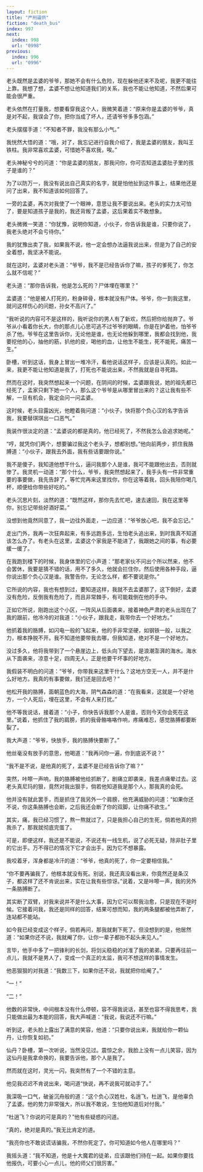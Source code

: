 ```yaml
---
layout: fiction
title: "严刑逼供"
fiction: "death_bus"
index: 997
next:
  index: 998
  url: "0998"
previous:
  index: 996
  url: "0996"
---
```

老头既然是孟婆的爷爷，那她不会有什么危险，现在躲他还来不及呢，我更不能往上靠。我想了想，孟婆不想让他知道我们的关系，我也不能让他知道，不然后果可能会很严重。

老头依然在打量我，想要看穿我这个人，我微笑着道：“原来你是孟婆的爷爷，真是对不起，我误会了你，把你当成了坏人，还请爷爷多多包涵。”

老头摆摆手道：“不知者不罪，我没有那么小气。”

我恍然大悟的道：“哦，对了，我忘记进行自我介绍了，我是孟婆的朋友，我叫王铁柱。我非常喜欢孟婆，可惜她不喜欢我，唉。”

老头神秘兮兮的问道：“你是孟婆的朋友，那我问你，你可否知道孟婆肚子里的孩子是谁的？”

为了以防万一，我没有说出自己真实的名字，就是怕他扯到这件事上，结果他还是问了出来，我不知道该如何回答了。

一旁的孟婆，再次对我使了一个眼神，意思让我不要说出来。老头的实力太可怕了，要是知道孩子是我的，我还背叛了孟婆，这后果着实不敢想象。

老头微微一笑道：“你犹豫，说明你知道，小伙子，你告诉我是谁，只要你说了，我老头绝对不会亏待你。”

我的犹豫出卖了我，如果我不说，他一定会想办法逼我说出来，但是为了自己的安全着想，我坚决不能说。

就在这时，孟婆对老头道：“爷爷，我不是已经告诉你了嘛，孩子的爹死了，你怎么就不信呢？”

老头道：“那你告诉我，他是怎么死的？尸体埋在哪里？”

孟婆道：“他是被人打死的，粉身碎骨，根本就没有尸体。爷爷，你一到我这里，就问这样伤心的问题，孙女不高兴了。”

“我听说的内容可不是这样的，我听说你的男人有了新欢，然后把你给抛弃了。爷爷从小看着你长大，你的那点儿心思可逃不过爷爷的眼睛，你是在护着他，怕爷爷杀了他。爷爷在这里告诉你，无论他是谁，也无论他躲到哪里，我都会找到他，我要挖他的心，抽他的筋，扒他的皮，喝他的血，让他生不能生，死不能死，痛苦一生。”

卧槽，听到这话，我身上冒出一堆冷汗，看他说话这样子，应该是认真的。如此一来，我更不能让他知道是我了，打死也不能说出来，不然我就是自寻死路。

然而在这时，我突然想起来一个问题，在阴间的时候，孟婆跟我说，她的祖先都已经死了，孟家只剩下她一个人，那么这个爷爷是从哪里冒出来的？这让我有些不解，一旦有机会，我定会问一问孟婆。

这时候，老头目露凶光，他瞪着我问道：“小伙子，快将那个负心汉的名字告诉我，我要替琪琪出一口恶气。”

我装作很淡定的道：“孟婆说的都是真的，他已经死了，不然我怎么会追求她呢。”

“哼，就凭你们两个，想要骗过我这个老头子，想都别想。”他向前两步，抓住我胳膊道：“小伙子，跟我去外面，我有些话要跟你说。”

我不是傻子，我知道他想干什么，逼问我那个人是谁，我可不能跟他出去，否则就惨了。我灵机一动道：“那个什么，爷爷，我突然想起来了，我手头有一件非常重要的事要做，我先告辞了，等忙完再来这里找你，你在这等着我，回头我陪你喝几杯，顺便给你带些好吃的。”

老头沉思片刻，淡然的道：“既然这样，那你先去忙吧，速去速回，我在这里等你，别忘记带些好酒好菜。”

没想到他竟然同意了，我一边往外面走，一边应道：“爷爷放心吧，我不会忘记。”

走出门外，我再一次狂奔起来，有多远跑多远，生怕老头追出来，到时我真不知道该怎么办了。有老头在这里，孟婆这个家我是不能进了，我跟她之间的事，有必要缓一缓了。

在我跑到楼下的时候，我身体里的它小声道：“那老家伙不问出个所以然来，他不会罢休，我要是猜不错的话，用不了多久，他就会拦住你，然后使用各种手段，逼你说出那个负心汉是谁。我警告你，无论怎么样，都不要说是你。”

它所说的内容，我也有想到过，要知道这样，我就不去孟婆那了，这下倒好，孟婆没有危险，反倒我有危险了，而且非常棘手，有可能栽倒在他的手中。

正如它所说，刚跑出这个小区，一阵风从后面袭来，接着神色严肃的老头出现在了我的跟前，他冷冷的对我道：“小伙子，跟我走，我带你去一个好地方。”

他抓着我的胳膊，如闪电一般的飞起来，他的手非常坚硬，如钢铁一般，以我之力，根本挣脱不开。我不知道他要带我去哪，但我知道，绝对不是一个好地方。

没过多久，他将我带到了一个悬崖边上，低头向下望去，是浪潮澎湃的海水。海水从下面袭来，凉意十足，四周无人，正是他要干坏事的好地方。

我假装不明白的问道：“爷爷，你带我来这里干什么？这地方空无一人，并不是什么好地方。我真的有事要做，我们还是回去吧？”

他松开我的胳膊，面朝蓝色的大海，阴气森森的道：“在我看来，这就是一个好地方，一个人死后，埋在这里，不会有人来打扰。”

他不等我说话，接着道：“小子，你快告诉我那个人是谁，否则今天你会死在这里。”说着，他抓住了我的肩膀，抓的我骨骼咯咯作响，疼痛难忍，感觉胳膊都要断裂了。

我大声道：“爷爷，快放手，我的胳膊快要断了。”

他丝毫没有放手的意思，他喝道：“我再问你一遍，你到底说不说？”

“我不是不说，是他真的死了，孟婆不是已经告诉你了嘛？”

突然，咔嚓一声响，我的胳膊被他给抓断了，剧痛立即袭来，我差点痛晕过去。这老头真尼玛的狠，竟然对我出狠手，倘若他知道我是那个人，那我真的会死。

他并没有就此罢手，而是抓住了我另外一个肩膀，他充满威胁的问道：“如果你还不说，你这条胳膊也会断，之后我还会断了你的双脚，让你痛不欲生。”

其实，痛，我已经习惯了，熬一熬就过了，只是我担心自己的生死，倘若他真的把我杀了，那我就彻底完蛋了。

可是，即便这样，我还是不能说，不说还有一线生机，说了必死无疑，除非肚子里的它出手。万不得已的情况下它才会出手，因为它不想暴露。

我咬着牙，浑身都是冷汗的道：“爷爷，他真的死了，你一定要相信我。”

“你不要再骗我了，他根本就没有死。别说，我还真没看出来，你竟然还是条汉子，都这样了还不肯说出来，实在让我有些惊讶。”说着，又是咔嚓一声，我的另外一条胳膊断了。

其实断了双臂，对我来说并不是什么大事，因为它可以帮我治愈，只是现在不是时候。它接着问我，我还是同样的回答，结果可想而知，我的两条腿都被他弄断了，连站都不能站。

如今我已经变成这个样子，倘若再问，那我就剩下死了。但没想到的是，他居然道：“如果你还不说，我就阉了你，让你一辈子都抬不起头来见人。”

言毕，他手中多了一把锋利的长剑，将剑尖稳稳的对准了我的弟弟，只要再往前一点儿，我就不是男人了，变成一个真正的太监，我可不想这样的事情发生。

他恶狠狠的对我道：“我数三下，如果你还不说，我就把你给阉了。”

“一！”

“二！”

他数的非常快，中间根本没有什么停顿，容不得我说话，甚至也容不得我思考，我只能做出最为本能的回答，我大声喊道：“我说，我说还不行嘛。”

听到这，老头脸上露出了满意的笑容，他道：“只要你说出来，我就给你一颗仙丹，让你恢复如初。”

仙丹？卧槽，第一次听说，当然没见过。震惊之余，我脸上没有一点儿笑容，因为这仙丹是我拿命换的，我要告诉他，那个人是我了。

然而就在这时，灵光一闪，我突然有了一个不错的主意。

他见我迟迟不肯说出来，喝问道“快说，再不说我可就动手了。”

我深吸一口气，破釜沉舟般的道：“这个负心汉姓杜，名逍飞，杜逍飞，是他辜负了孟婆。他的势力非常强大，所以我不敢说，生怕他知道后对付我。”

“杜逍飞？你说的可是真的？”他有些疑惑的问道。

“真的，绝对是真的。”我无比肯定的道。

“我亮你也不敢说谎话骗我，不然你死定了。你可知道如今他人在哪里吗？”

我摇头道：“我不知道，他是十大魔君的徒弟，应该跟他们待在一起。如果你要找他报仇，可要小心一点儿，他的师父们很厉害。”